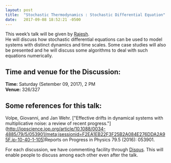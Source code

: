 ```yaml
---
layout: post
title:  "Stochastic Thermodynamics : Stochastic Differential Equation"
date:   2017-09-08 18:52:21 -0500
---
```




This week’s talk will be given by [Rajesh](https://rajeshrinet.github.io/).  
He will discuss how stochastic differential equations can be used to model systems with distinct dynamics and time scales. Some case studies will also be presented and he will discuss some algorithms to deal with such equations numerically.



## Time and venue for the Discussion:
**Time:** Saturday (Setember 09, 2017), 2 PM  
**Venue:** 326/327  


## Some references for this talk:

Volpe, Giovanni, and Jan Wehr. ["Effective drifts in dynamical systems with multiplicative noise: a review of recent progress."]
(http://iopscience.iop.org/article/10.1088/0034-4885/79/5/053901/meta;jsessionid=F2EA1EB22F3F25B2A084E276DDA2A95F.ip-10-40-1-105)Reports on Progress in Physics 79.5 (2016): 053901.


For each discussion, we have commenting facility through [Disqus](https://disqus.com/). This will enable people to discuss among each other even after the talk.
